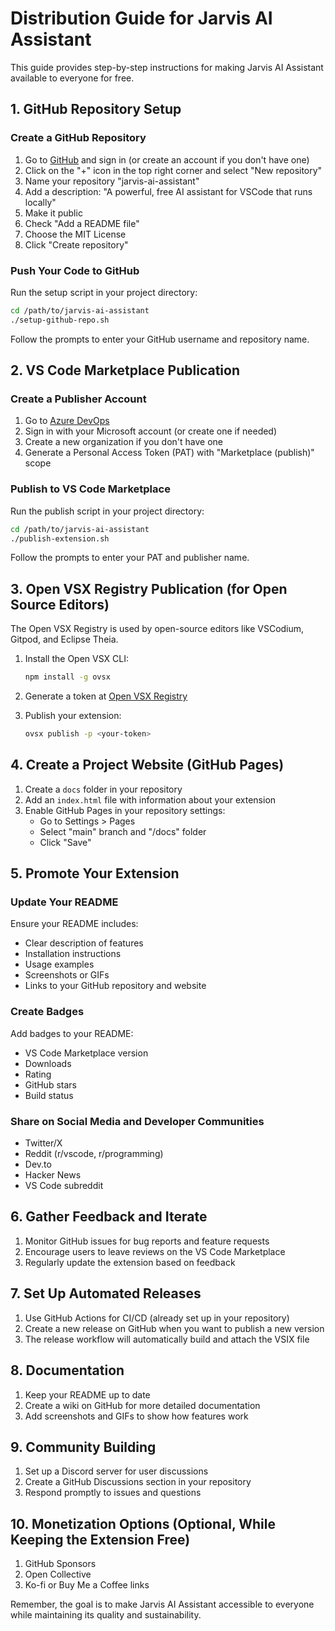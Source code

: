 # Distribution Guide for Jarvis AI Assistant

This guide provides step-by-step instructions for making Jarvis AI Assistant available to everyone for free.

## 1. GitHub Repository Setup

### Create a GitHub Repository

1. Go to [GitHub](https://github.com) and sign in (or create an account if you don't have one)
2. Click on the "+" icon in the top right corner and select "New repository"
3. Name your repository "jarvis-ai-assistant"
4. Add a description: "A powerful, free AI assistant for VSCode that runs locally"
5. Make it public
6. Check "Add a README file"
7. Choose the MIT License
8. Click "Create repository"

### Push Your Code to GitHub

Run the setup script in your project directory:

```bash
cd /path/to/jarvis-ai-assistant
./setup-github-repo.sh
```

Follow the prompts to enter your GitHub username and repository name.

## 2. VS Code Marketplace Publication

### Create a Publisher Account

1. Go to [Azure DevOps](https://dev.azure.com/)
2. Sign in with your Microsoft account (or create one if needed)
3. Create a new organization if you don't have one
4. Generate a Personal Access Token (PAT) with "Marketplace (publish)" scope

### Publish to VS Code Marketplace

Run the publish script in your project directory:

```bash
cd /path/to/jarvis-ai-assistant
./publish-extension.sh
```

Follow the prompts to enter your PAT and publisher name.

## 3. Open VSX Registry Publication (for Open Source Editors)

The Open VSX Registry is used by open-source editors like VSCodium, Gitpod, and Eclipse Theia.

1. Install the Open VSX CLI:
   ```bash
   npm install -g ovsx
   ```

2. Generate a token at [Open VSX Registry](https://open-vsx.org/user-settings/tokens)

3. Publish your extension:
   ```bash
   ovsx publish -p <your-token>
   ```

## 4. Create a Project Website (GitHub Pages)

1. Create a `docs` folder in your repository
2. Add an `index.html` file with information about your extension
3. Enable GitHub Pages in your repository settings:
   - Go to Settings > Pages
   - Select "main" branch and "/docs" folder
   - Click "Save"

## 5. Promote Your Extension

### Update Your README

Ensure your README includes:
- Clear description of features
- Installation instructions
- Usage examples
- Screenshots or GIFs
- Links to your GitHub repository and website

### Create Badges

Add badges to your README:
- VS Code Marketplace version
- Downloads
- Rating
- GitHub stars
- Build status

### Share on Social Media and Developer Communities

- Twitter/X
- Reddit (r/vscode, r/programming)
- Dev.to
- Hacker News
- VS Code subreddit

## 6. Gather Feedback and Iterate

1. Monitor GitHub issues for bug reports and feature requests
2. Encourage users to leave reviews on the VS Code Marketplace
3. Regularly update the extension based on feedback

## 7. Set Up Automated Releases

1. Use GitHub Actions for CI/CD (already set up in your repository)
2. Create a new release on GitHub when you want to publish a new version
3. The release workflow will automatically build and attach the VSIX file

## 8. Documentation

1. Keep your README up to date
2. Create a wiki on GitHub for more detailed documentation
3. Add screenshots and GIFs to show how features work

## 9. Community Building

1. Set up a Discord server for user discussions
2. Create a GitHub Discussions section in your repository
3. Respond promptly to issues and questions

## 10. Monetization Options (Optional, While Keeping the Extension Free)

1. GitHub Sponsors
2. Open Collective
3. Ko-fi or Buy Me a Coffee links

Remember, the goal is to make Jarvis AI Assistant accessible to everyone while maintaining its quality and sustainability.